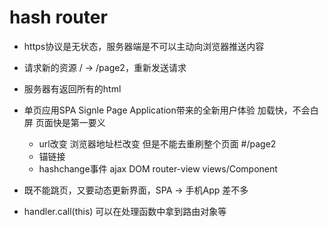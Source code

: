 # hash router

- https协议是无状态，服务器端是不可以主动向浏览器推送内容
- 请求新的资源 / -> /page2，重新发送请求
- 服务器有返回所有的html
- 单页应用SPA Signle Page Application带来的全新用户体验
    加载快，不会白屏  页面快是第一要义
    - url改变 浏览器地址栏改变 但是不能去重刷整个页面 #/page2
    - 锚链接
    - hashchange事件 ajax DOM router-view views/Component
- 既不能跳页，又要动态更新界面，SPA -> 手机App 差不多

- handler.call(this)
    可以在处理函数中拿到路由对象等